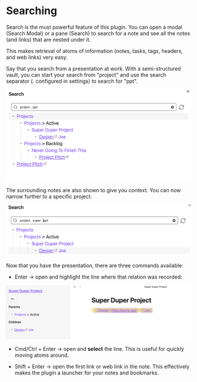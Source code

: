 # Searching

Search is the must powerful feature of this plugin. You can open a modal (Search Modal)
or a pane (Search) to search for a note and see all the notes (and links) that are nested under it.

This makes retrieval of atoms of information (notes, tasks, tags, headers, and web links) very easy.

Say that you search from a presentation at work. With a semi-structured vault,
you can start your search from "project" and use the search separator (. configured in settings) 
to search for "ppt".

![img.png](img.png)

The surrounding notes are also shown to give you context. 
You can now narrow further to a specific project.

![img_1.png](img_1.png)

Now that you have the presentation, there are three commands available:

- Enter -> open and highlight the line where that relation was recorded: 

![img_2.png](img_2.png)

- Cmd/Ctrl + Enter -> open and **select** the line. This is useful for quickly moving atoms around.

- Shift + Enter -> open the first link or web link in the note. This effectively
makes the plugin a launcher for your notes and bookmarks.
